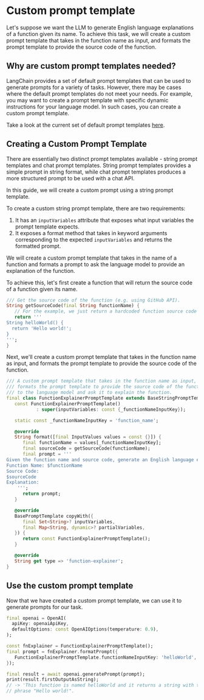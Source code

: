 # Custom prompt template

Let's suppose we want the LLM to generate English language explanations of a
function given its name. To achieve this task, we will create a custom prompt
template that takes in the function name as input, and formats the prompt
template to provide the source code of the function.

## Why are custom prompt templates needed?

LangChain provides a set of default prompt templates that can be used to
generate prompts for a variety of tasks. However, there may be cases where the
default prompt templates do not meet your needs. For example, you may want to
create a prompt template with specific dynamic instructions for your language
model. In such cases, you can create a custom prompt template.

Take a look at the current set of default prompt
templates [here](/modules/model_io/prompts/prompt_templates/prompt_templates.md).

## Creating a Custom Prompt Template

There are essentially two distinct prompt templates available - string prompt
templates and chat prompt templates. String prompt templates provides a simple
prompt in string format, while chat prompt templates produces a more structured
prompt to be used with a chat API.

In this guide, we will create a custom prompt using a string prompt template.

To create a custom string prompt template, there are two requirements:

1. It has an `inputVariables` attribute that exposes what input variables the
   prompt template expects.
2. It exposes a format method that takes in keyword arguments corresponding to
   the expected `inputVariables` and returns the formatted prompt.

We will create a custom prompt template that takes in the name of a function
and formats a prompt to ask the language model to provide an explanation of the
function.

To achieve this, let's first create a function that will return the source code
of a function given its name.

```dart
/// Get the source code of the function (e.g. using GitHub API).
String getSourceCode(final String functionName) {
   // For the example, we just return a hardcoded function source code
   return '''
String helloWorld() {
  return 'Hello world!';
}
''';
}
```

Next, we'll create a custom prompt template that takes in the function name as
input, and formats the prompt template to provide the source code of the
function.

```dart
/// A custom prompt template that takes in the function name as input, and
/// formats the prompt template to provide the source code of the function
/// to the language model and ask it to explain the function.
final class FunctionExplainerPromptTemplate extends BaseStringPromptTemplate {
   const FunctionExplainerPromptTemplate()
           : super(inputVariables: const {_functionNameInputKey});

   static const _functionNameInputKey = 'function_name';

   @override
   String format([final InputValues values = const {}]) {
      final functionName = values[_functionNameInputKey];
      final sourceCode = getSourceCode(functionName);
      final prompt = '''
Given the function name and source code, generate an English language explanation of the function.
Function Name: $functionName
Source Code:
$sourceCode
Explanation:
    ''';
      return prompt;
   }

   @override
   BasePromptTemplate copyWith({
      final Set<String>? inputVariables,
      final Map<String, dynamic>? partialVariables,
   }) {
      return const FunctionExplainerPromptTemplate();
   }

   @override
   String get type => 'function-explainer';
}
```

## Use the custom prompt template

Now that we have created a custom prompt template, we can use it to generate
prompts for our task.

```dart
final openai = OpenAI(
  apiKey: openaiApiKey,
  defaultOptions: const OpenAIOptions(temperature: 0.9),
);

const fnExplainer = FunctionExplainerPromptTemplate();
final prompt = fnExplainer.formatPrompt({
   FunctionExplainerPromptTemplate.functionNameInputKey: 'helloWorld',
});

final result = await openai.generatePrompt(prompt);
print(result.firstOutputAsString);
// -> 'This function is named helloWorld and it returns a string with the 
// phrase "Hello world!".
```
